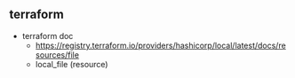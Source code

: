 terraform
---
- terraform doc
    - https://registry.terraform.io/providers/hashicorp/local/latest/docs/resources/file
    - local_file (resource)